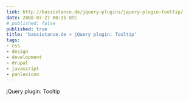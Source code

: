 ```yaml
---
link: http://bassistance.de/jquery-plugins/jquery-plugin-tooltip/
date: 2008-07-27 00:35 UTC
# published: false
published: true
title: 'bassistance.de » jQuery plugin: Tooltip'
tags:
- css
- design
- development
- drupal
- javascript
- panlexicon
---
```


jQuery plugin: Tooltip
